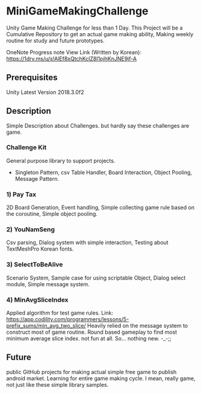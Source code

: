 # MiniGameMakingChallenge
Unity Game Making Challenge for less than 1 Day. This Project will be a Cumulative Repository to get an actual game making ability, Making weekly routine for study and future prototypes. 

OneNote Progress note View Link (Written by Korean): https://1drv.ms/u/s!AlEf8xQtchKclZ8I1pjhKnJNE9jf-A

## Prerequisites
Unity Latest Version 2018.3.0f2

## Description

Simple Description about Challenges. but hardly say these challenges are game.

### Challenge Kit 

General purpose library to support projects.
 - Singleton Pattern, csv Table Handler, Board Interaction, Object Pooling, Message Pattern.

### 1) Pay Tax

2D Board Generation, Event handling, Simple collecting game rule based on the coroutine, Simple object pooling.

### 2) YouNamSeng

Csv parsing, Dialog system with simple interaction, Testing about TextMeshPro Korean fonts.

### 3) SelectToBeAlive

Scenario System, Sample case for using scriptable Object, Dialog select module, Simple message system.

### 4) MinAvgSliceIndex

Applied algorithm for test game rules.
Link: https://app.codility.com/programmers/lessons/5-prefix_sums/min_avg_two_slice/
Heavily relied on the message system to construct most of game routine. 
Round based gameplay to find most minimum average slice index. not fun at all.
So... nothing new. -_-;;

## Future

public GitHub projects for making actual simple free game to publish android market. Learning for entire game making cycle.
I mean, really game, not just like these simple library samples.
